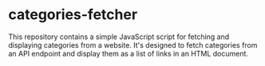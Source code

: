 # categories-fetcher
This repository contains a simple JavaScript script for fetching and displaying categories from a website. It's designed to fetch categories from an API endpoint and display them as a list of links in an HTML document.

